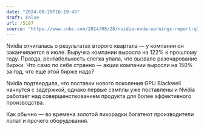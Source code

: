 ```yaml
---
date: "2024-08-29T16:19:45"
draft: False
url: /5107
source: "https://www.cnbc.com/2024/08/28/nvidia-nvda-earnings-report-q2-2025.html"
---
```


Nvidia отчиталась о результатах второго квартала — у компании он заканчивается в июле. Выручка компании выросла на 122% к прошлому году. Правда, рентабельность слегка упала, что вызвало разочарование биржи. Что само по себе странно — акции компании выросли на 150% за год, что ещё этой бирже надо?

Nvidia подтвердила, что поставки нового поколения GPU Blackwell начнутся с задержкой, однако первые сэмплы уже поставлены и Nvidia работает над совершенствованием продукта для более эффективного производства.

Как обычно — во времена золотой лихорадки богатеют производители лопат и прочего оборудования.

